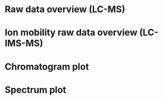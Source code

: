 # Raw data overview (LC-MS)

# Ion mobility raw data overview (LC-IMS-MS)

# Chromatogram plot

# Spectrum plot
